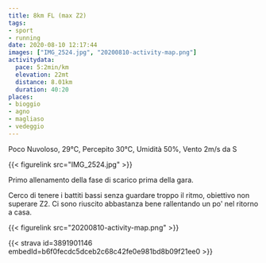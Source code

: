 ```yaml
---
title: 8km FL (max Z2)
tags:
- sport
- running
date: 2020-08-10 12:17:44
images: ["IMG_2524.jpg", "20200810-activity-map.png"]
activitydata:
  pace: 5:2min/km
  elevation: 22mt
  distance: 8.01km
  duration: 40:20
places:
- bioggio
- agno
- magliaso
- vedeggio
---
```


Poco Nuvoloso, 29°C, Percepito 30°C, Umidità 50%, Vento 2m/s da S

{{< figurelink src="IMG_2524.jpg" >}}

Primo allenamento della fase di scarico prima della gara.

Cerco di tenere i battiti bassi senza guardare troppo il ritmo, obiettivo non superare Z2. Ci sono riuscito abbastanza bene rallentando un po' nel ritorno a casa.

{{< figurelink src="20200810-activity-map.png" >}}


{{< strava id=3891901146 embedId=b6f0fecdc5dceb2c68c42fe0e981bd8b09f21ee0 >}}